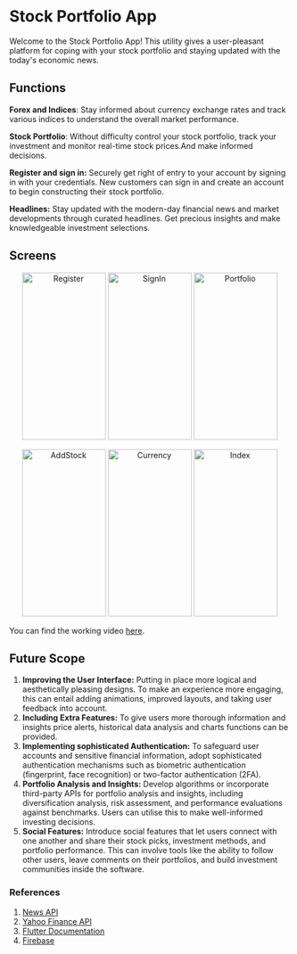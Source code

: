 # Stock Portfolio App

Welcome to the Stock Portfolio App! This utility gives a user-pleasant platform for coping with your stock portfolio and staying updated with the today's economic news.

## Functions

**Forex and Indices**: Stay informed about currency exchange rates and track various indices to understand the overall market performance.

**Stock Portfolio**: Without difficulty control your stock portfolio, track your investment and monitor real-time stock prices.And make informed decisions. 

**Register and sign in:** Securely get right of entry to your account by signing in with your credentials. New customers can sign in and create an account to begin constructing their stock portfolio.

**Headlines:** Stay updated with the modern-day financial news and market developments through curated headlines. Get precious insights and make knowledgeable investment selections.

## Screens

<p align="center">
  <img src="https://github.com/alimaye2002/BasicCMPChecker/assets/77532544/a1510595-8854-49de-be68-40db4b2a874b" alt="Register" width="150" height="300">
  <img src="https://github.com/alimaye2002/BasicCMPChecker/assets/77532544/06041863-3077-4da4-bba8-44c652b25f4e" alt="SignIn" width="150" height="300">
  <img src="https://github.com/alimaye2002/BasicCMPChecker/assets/77532544/ef9ac42d-f2d7-4e4b-811a-39531d142d15" alt="Portfolio" width="150" height="300">
</p>

<p align="center">
  <img src="https://github.com/alimaye2002/BasicCMPChecker/assets/77532544/1f85b23b-40de-4c91-aef6-f42f4e1bcc8b" alt="AddStock" width="150" height="300">
  <img src="https://github.com/alimaye2002/BasicCMPChecker/assets/77532544/9121408f-346b-457b-a835-8a59845d58e8" alt="Currency" width="150" height="300">
  <img src="https://github.com/alimaye2002/BasicCMPChecker/assets/77532544/3688d997-9acd-4e98-b477-c3c1c5535579" alt="Index" width="150" height="300">
</p>

You can find the working video [here](https://drive.google.com/file/d/1-n9I72-D_MD5S5JvHDFFBsyszy0Q95n0/view?usp=sharing).

## Future Scope
1. **Improving the User Interface:** Putting in place more logical and aesthetically pleasing designs. To make an experience more engaging, this can entail adding animations, improved layouts, and taking user feedback into account.
2. **Including Extra Features:** To give users more thorough information and insights price alerts, historical data analysis and charts functions can be provided.
3. **Implementing sophisticated Authentication:** To safeguard user accounts and sensitive financial information, adopt sophisticated authentication mechanisms such as biometric authentication (fingerprint, face recognition) or two-factor authentication (2FA).
4. **Portfolio Analysis and Insights:** Develop algorithms or incorporate third-party APIs for portfolio analysis and insights, including diversification analysis, risk assessment, and performance evaluations against benchmarks. Users can utilise this to make well-informed investing decisions.
5. **Social Features:** Introduce social features that let users connect with one another and share their stock picks, investment methods, and portfolio performance. This can involve tools like the ability to follow other users, leave comments on their portfolios, and build investment communities inside the software.
   
### References

1. [News API](https://newsapi.org/)
2. [Yahoo Finance API](https://cryptocointracker.com/yahoo-finance/yahoo-finance-api)
3. [Flutter Documentation](https://docs.flutter.dev/)
4. [Firebase](https://firebase.google.com/)
